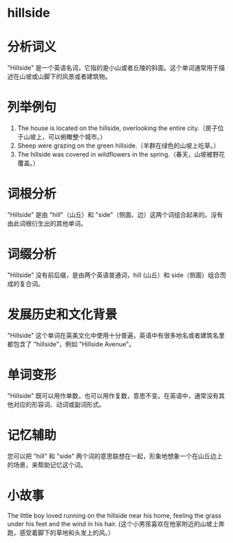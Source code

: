 # hillside

# 分析词义

  

"Hillside" 是一个英语名词，它指的是小山或者丘陵的斜面。这个单词通常用于描述在山坡或山脚下的风景或者建筑物。

  

# 列举例句

  

1.  The house is located on the hillside, overlooking the entire city.（房子位于山坡上，可以俯瞰整个城市。）
2.  Sheep were grazing on the green hillside.（羊群在绿色的山坡上吃草。）
3.  The hillside was covered in wildflowers in the spring.（春天，山坡被野花覆盖。）

  

# 词根分析

  

"Hillside" 是由 "hill"（山丘）和 "side"（侧面、边）这两个词组合起来的。没有由此词根衍生出的其他单词。

  

# 词缀分析

  

"Hillside" 没有前后缀，是由两个英语普通词，hill (山丘）和 side（侧面）组合而成的复合词。

  

# 发展历史和文化背景

  

"Hillside" 这个单词在英美文化中使用十分普遍，英语中有很多地名或者建筑名里都包含了 "hillside"，例如 "Hillside Avenue"。

  

# 单词变形

  

"Hillside" 既可以用作单数，也可以用作复数，意思不变。在英语中，通常没有其他对应的形容词、动词或副词形式。

  

# 记忆辅助

  

您可以把 "hill" 和 "side" 两个词的意思联想在一起，形象地想象一个在山丘边上的场景，来帮助记忆这个词。

  

# 小故事

  

The little boy loved running on the hillside near his home, feeling the grass under his feet and the wind in his hair. (这个小男孩喜欢在他家附近的山坡上奔跑，感受着脚下的草地和头发上的风。）
